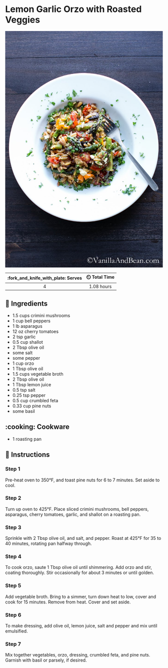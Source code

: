 # Lemon Garlic Orzo with Roasted Veggies

![Lemon Garlic Orzo with Roasted Veggies](../assets/images/lemon-garlic-orzo-with-roasted-veggies.jpg)

| :fork_and_knife_with_plate: Serves | :timer_clock: Total Time |
|:----------------------------------:|:-----------------------: |
| 4 | 1.08 hours |

## :salt: Ingredients

- 1.5 cups crimini mushrooms
- 1 cup bell peppers
- 1 lb asparagus
- 12 oz cherry tomatoes
- 2 tsp garlic
- 0.5 cup shallot
- 2 Tbsp olive oil
- some salt
- some pepper
- 1 cup orzo
- 1 Tbsp olive oil
- 1.5 cups vegetable broth
- 2 Tbsp olive oil
- 1 Tbsp lemon juice
- 0.5 tsp salt
- 0.25 tsp pepper
- 0.5 cup crumbled feta
- 0.33 cup pine nuts
- some basil

## :cooking: Cookware

- 1 roasting pan

## :pencil: Instructions

### Step 1

Pre-heat oven to 350°F, and toast pine nuts for 6 to 7 minutes. Set aside to cool.

### Step 2

Turn up oven to 425°F. Place sliced crimini mushrooms, bell peppers, asparagus, cherry tomatoes, garlic, and shallot on
a roasting pan.

### Step 3

Sprinkle with 2 Tbsp olive oil, and salt, and pepper. Roast at 425°F for 35 to 40 minutes, rotating pan halfway
through.

### Step 4

To cook orzo, saute 1 Tbsp olive oil until shimmering. Add orzo and stir, coating thoroughly. Stir occasionally for
about 3 minutes or until golden.

### Step 5

Add vegetable broth. Bring to a  simmer, turn down heat to low, cover and cook for 15 minutes. Remove from heat. Cover
and set aside.

### Step 6

To make dressing, add olive oil, lemon juice, salt and pepper and mix until emulsified.

### Step 7

Mix together vegetables, orzo, dressing, crumbled feta, and pine nuts. Garnish with basil or parsely, if desired.
